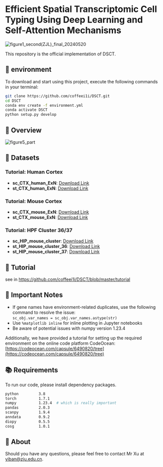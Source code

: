 # Efficient Spatial Transcriptomic Cell Typing Using Deep Learning and Self-Attention Mechanisms
![figure1_second(ZJL)_final_20240520](https://github.com/coffeei1i/DSCT/assets/97372807/f4bac695-1999-47c3-a8d8-6a6a3ca60f1d)


This repository is the official implementation of DSCT.
## 🚨 environment

To download and start using this project, execute the following commands in your terminal:


```bash
git clone https://github.com/coffeei1i/DSCT.git
cd DSCT
conda env create -f environment.yml
conda activate DSCT
python setup.py develop
```


## 🚀 Overview
![figure5_part](https://github.com/user-attachments/assets/f7321537-eb67-48a6-8e35-eead838c0308)




## 🔔 Datasets


### **Tutorial: Human Cortex**
- **sc_CTX_human_ExN**: [Download Link](https://www.dropbox.com/scl/fi/3nl2fmclkdray82z1mxr4/sc_anno_CTX_human.h5ad?rlkey=ouwtemwux3onf68otq95f2xrb&st=70xle7n1&dl=0)
- **st_CTX_human_ExN**: [Download Link]([https://www.dropbox.com/scl/fi/700g03o7jmz27nurvoih2/CTX_merfish_human.h5?rlkey=41i3qdm6pv82awwx7cgnnrutu&dl=0](https://www.dropbox.com/scl/fi/i0tly06b8r77avov398a6/CTX_human.h5ad?rlkey=r1gedttub70he0sw064mftnto&st=jiymt3zd&dl=0))

### **Tutorial: Mouse Cortex**
- **sc_CTX_mouse_ExN**: [Download Link]([https://www.dropbox.com/scl/fi/5mrfhpm5xsnjaqoj23n9g/sc_anno_CTX_mouse.h5?rlkey=1vx5g3pnhzwg9vkonhcdi0xi4&dl=0](https://www.dropbox.com/scl/fi/t6q6j33afuv7uidh7vi1a/sc_anno_CTX_mouse.h5ad?rlkey=9czlk4n2ar9swgtxr8w0y5u66&st=1ato9cl4&dl=0))
- **st_CTX_mouse_ExN**: [Download Link]([https://www.dropbox.com/scl/fi/63cd9kc3wfjnb0vcigv1e/CTX_merfish_mouse.h5?rlkey=9hdgbu148gv0lvu9g759inouk&dl=0](https://www.dropbox.com/scl/fi/n356h1w3iza8wjo7md6at/CTX_mouse.h5ad?rlkey=hmuhsuxc0rwzmuaxowvcf75an&st=ylxs8xns&dl=0))

### **Tutorial: HPF Cluster 36/37**
- **sc_HIP_mouse_cluster**: [Download Link](https://www.dropbox.com/scl/fi/e98jvjd34rtt0wzomdk0z/WMB-10Xv3-HPF-DSCT.h5ad?rlkey=ixmgce7fxfqvru3prefnua14k&st=en9h6cab&dl=0)
- **st_HIP_mouse_cluster_36**: [Download Link](https://www.dropbox.com/scl/fi/nfxn73cts2ed24k5mk6b9/HPF_region_36.h5ad?rlkey=8xn8ha159kbgr3iipkl4lb81k&st=1dkq4u8v&dl=0)
- **st_HIP_mouse_cluster_37**: [Download Link](https://www.dropbox.com/scl/fi/kcob2p52r53qp3mfp0qo7/HPF_region_37.h5ad?rlkey=654w5dm4pc4mtuk0sub8kvub8&st=cwhyg15t&dl=0)



## 🤖 Tutorial

see in https://github.com/coffeei1i/DSCT/blob/master/tutorial
## 📝 Important Notes

- If gene names have environment-related duplicates, use the following command to resolve the issue:  
  `sc_obj.var_names = sc_obj.var_names.astype(str)`
- Use `%matplotlib inline` for inline plotting in Jupyter notebooks
- Be aware of potential issues with numpy version 1.23.4

Additionally, we have provided a tutorial for setting up the required environment on the online code platform CodeOcean:  
[https://codeocean.com/capsule/6490820/tree](https://codeocean.com/capsule/6490820/tree)

## 📚 Requirements
To run our code, please install dependency packages.
```bash
python         3.8
torch          1.7.1
numpy          1.23.4  # which is really important
pandas         2.0.3
scanpy         1.9.4
anndata        0.9.2
diopy          0.5.5
cosg           1.0.1
```


## 🤝 About

Should you have any questions, please feel free to contact Mr Xu at yiban@zju.edu.cn.


